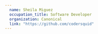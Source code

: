 ```yaml
---
  name: Sheila Miguez
  occupation_title: Software Developer
  organization: Canonical
  link: "https://github.com/codersquid"
---
```

